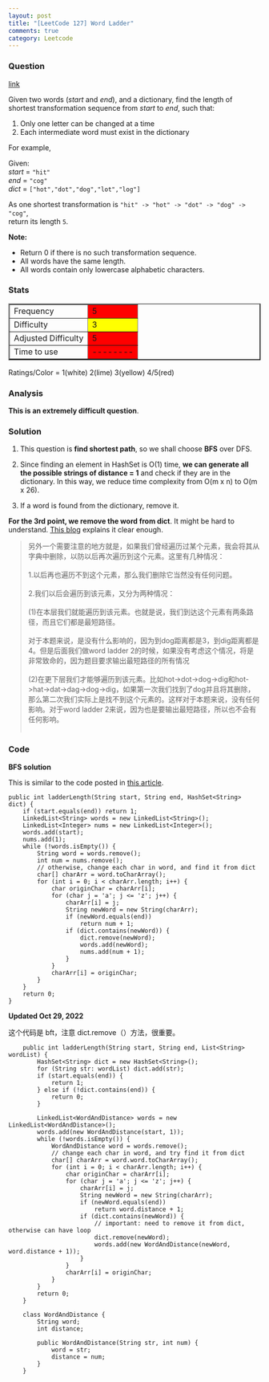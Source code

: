 ```yaml
---
layout: post
title: "[LeetCode 127] Word Ladder"
comments: true
category: Leetcode
---
```


### Question

[link](https://oj.leetcode.com/problems/word-ladder/)

<div class="question-content">
            <p></p><p>
Given two words (<i>start</i> and <i>end</i>), and a dictionary, find the length of shortest transformation sequence from <i>start</i> to <i>end</i>, such that:
</p>
<ol>
<li>Only one letter can be changed at a time</li>
<li>Each intermediate word must exist in the dictionary</li>
</ol>

<p>
For example,
</p>
<p>
Given:<br>
<i>start</i> = <code>"hit"</code><br>
<i>end</i> = <code>"cog"</code><br>
<i>dict</i> = <code>["hot","dot","dog","lot","log"]</code><br>
</p>
<p>
As one shortest transformation is <code>"hit" -&gt; "hot" -&gt; "dot" -&gt; "dog" -&gt; "cog"</code>,<br>
return its length <code>5</code>.
</p>

<p>
<b>Note:</b><br>
</p><ul>
<li>Return 0 if there is no such transformation sequence.</li>
<li>All words have the same length.</li>
<li>All words contain only lowercase alphabetic characters.</li>
</ul>
<p></p><p></p>
</div>

### Stats

<table border="2">
	<tr>
		<td>Frequency</td>
		<td bgcolor="red">5</td>
	</tr>
	<tr>
		<td>Difficulty</td>
		<td bgcolor="yellow">3</td>
	</tr>
	<tr>
		<td>Adjusted Difficulty</td>
		<td bgcolor="red">5</td>
	</tr>
	<tr>
		<td>Time to use</td>
		<td bgcolor="red">--------</td>
	</tr>
</table>

Ratings/Color = 1(white) 2(lime) 3(yellow) 4/5(red)

### Analysis

**This is an extremely difficult question**.

### Solution

1. This question is **find shortest path**, so we shall choose **BFS** over DFS.

2. Since finding an element in HashSet is O(1) time, **we can generate all the possible strings of distance = 1** and check if they are in the dictionary. In this way, we reduce time complexity from O(m x n) to O(m x 26).

3. If a word is found from the dictionary, remove it.

**For the 3rd point, we remove the word from dict**. It might be hard to understand. [This blog](http://blog.csdn.net/zxzxy1988/article/details/8591890) explains it clear enough.

<blockquote cite="http://blog.csdn.net/zxzxy1988/article/details/8591890">
另外一个需要注意的地方就是，如果我们曾经遍历过某个元素，我会将其从字典中删除，以防以后再次遍历到这个元素。这里有几种情况：<br><br>
1.以后再也遍历不到这个元素，那么我们删除它当然没有任何问题。<br><br>
2.我们以后会遍历到该元素，又分为两种情况：<br><br>
(1)在本层我们就能遍历到该元素。也就是说，我们到达这个元素有两条路径，而且它们都是最短路径。<br><br>
对于本题来说，是没有什么影响的，因为到dog距离都是3，到dig距离都是4。但是后面我们做word ladder 2的时候，如果没有考虑这个情况，将是非常致命的，因为题目要求输出最短路径的所有情况<br><br>
(2)在更下层我们才能够遍历到该元素。比如hot-&gt;dot-&gt;dog-&gt;dig和hot-&gt;hat-&gt;dat-&gt;dag-&gt;dog-&gt;dig，如果第一次我们找到了dog并且将其删除，那么第二次我们实际上是找不到这个元素的。这样对于本题来说，没有任何影响。对于word ladder 2来说，因为也是要输出最短路径，所以也不会有任何影响。<br><br>
</blockquote>

### Code

**BFS solution**

This is similar to the code posted in [this article](http://www.programcreek.com/2012/12/leetcode-word-ladder/).

    public int ladderLength(String start, String end, HashSet<String> dict) {
    	if (start.equals(end)) return 1;
    	LinkedList<String> words = new LinkedList<String>();
    	LinkedList<Integer> nums = new LinkedList<Integer>();
    	words.add(start);
    	nums.add(1);
    	while (!words.isEmpty()) {
    		String word = words.remove();
    		int num = nums.remove();
    		// otherwise, change each char in word, and find it from dict
    		char[] charArr = word.toCharArray();
    		for (int i = 0; i < charArr.length; i++) {
    			char originChar = charArr[i];
    			for (char j = 'a'; j <= 'z'; j++) {
    				charArr[i] = j;
    				String newWord = new String(charArr);
    				if (newWord.equals(end))
    					return num + 1;
    				if (dict.contains(newWord)) {
    					dict.remove(newWord);
    					words.add(newWord);
    					nums.add(num + 1);
    				}
    			}
    			charArr[i] = originChar;
    		}
    	}
    	return 0;
    }

**Updated Oct 29, 2022**

这个代码是 bft，注意 dict.remove（）方法，很重要。

```
    public int ladderLength(String start, String end, List<String> wordList) {
        HashSet<String> dict = new HashSet<String>();
        for (String str: wordList) dict.add(str);
        if (start.equals(end)) {
            return 1;
        } else if (!dict.contains(end)) {
            return 0;
        }

        LinkedList<WordAndDistance> words = new LinkedList<WordAndDistance>();
        words.add(new WordAndDistance(start, 1));
        while (!words.isEmpty()) {
            WordAndDistance word = words.remove();
            // change each char in word, and try find it from dict
            char[] charArr = word.word.toCharArray();
            for (int i = 0; i < charArr.length; i++) {
                char originChar = charArr[i];
                for (char j = 'a'; j <= 'z'; j++) {
                    charArr[i] = j;
                    String newWord = new String(charArr);
                    if (newWord.equals(end))
                        return word.distance + 1;
                    if (dict.contains(newWord)) {
                        // important: need to remove it from dict, otherwise can have loop
                        dict.remove(newWord);
                        words.add(new WordAndDistance(newWord, word.distance + 1));
                    }
                }
                charArr[i] = originChar;
            }
        }
        return 0;
    }

    class WordAndDistance {
        String word;
        int distance;

        public WordAndDistance(String str, int num) {
            word = str;
            distance = num;
        }
    }
```

